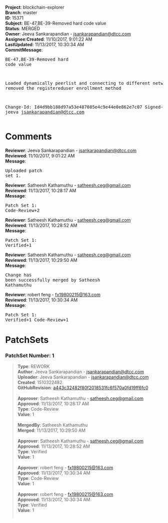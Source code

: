 <strong>Project</strong>: blockchain-explorer</br><strong>Branch</strong>: master<br><strong>ID</strong>: 15371<br><strong>Subject</strong>: BE-47,BE-39-Removed hard code value<br><strong>Status</strong>: MERGED<br><strong>Owner</strong>: Jeeva Sankarapandian - jsankarapandian@dtcc.com<br><strong>Assignee</strong>:<strong>Created</strong>: 11/10/2017, 9:01:22 AM<br><strong>LastUpdated</strong>: 11/13/2017, 10:30:34 AM<br><strong>CommitMessage</strong>:<br><pre>BE-47,BE-39-Removed hard code value

Loaded dynamically peerlist and connecting to different network and removed the registereduser enrollment method

Change-Id: Id4d9bb188d97a53e487085e4c9e44e0e862e7c07
Signed-off-by: jeeva <jsankarapandian@dtcc.com>
</pre><h1>Comments</h1><strong>Reviewer</strong>: Jeeva Sankarapandian - jsankarapandian@dtcc.com<br><strong>Reviewed</strong>: 11/10/2017, 9:01:22 AM<br><strong>Message</strong>: <pre>Uploaded patch set 1.</pre><strong>Reviewer</strong>: Satheesh Kathamuthu - satheesh.ceg@gmail.com<br><strong>Reviewed</strong>: 11/13/2017, 10:28:17 AM<br><strong>Message</strong>: <pre>Patch Set 1: Code-Review+2</pre><strong>Reviewer</strong>: Satheesh Kathamuthu - satheesh.ceg@gmail.com<br><strong>Reviewed</strong>: 11/13/2017, 10:28:52 AM<br><strong>Message</strong>: <pre>Patch Set 1: Verified+1</pre><strong>Reviewer</strong>: Satheesh Kathamuthu - satheesh.ceg@gmail.com<br><strong>Reviewed</strong>: 11/13/2017, 10:29:50 AM<br><strong>Message</strong>: <pre>Change has been successfully merged by Satheesh Kathamuthu</pre><strong>Reviewer</strong>: robert feng - fx19800215@163.com<br><strong>Reviewed</strong>: 11/13/2017, 10:30:34 AM<br><strong>Message</strong>: <pre>Patch Set 1: Verified+1 Code-Review+1</pre><h1>PatchSets</h1><h3>PatchSet Number: 1</h3><blockquote><strong>Type</strong>: REWORK<br><strong>Author</strong>: Jeeva Sankarapandian - jsankarapandian@dtcc.com<br><strong>Uploader</strong>: Jeeva Sankarapandian - jsankarapandian@dtcc.com<br><strong>Created</strong>: 1510322482<br><strong>GitHubRevision</strong>: [a443c32482f80f2018531fc6f570a0fd19ff6fc0](https://github.com/hyperledger/blockchain-explorer/commit/a443c32482f80f2018531fc6f570a0fd19ff6fc0)<br><br><strong>Approver</strong>: Satheesh Kathamuthu - satheesh.ceg@gmail.com<br><strong>Approved</strong>: 11/13/2017, 10:28:17 AM<br><strong>Type</strong>: Code-Review<br><strong>Value</strong>: 1<br><br><strong>MergedBy</strong>: Satheesh Kathamuthu<br><strong>Merged</strong>: 11/13/2017, 10:29:50 AM<br><br><strong>Approver</strong>: Satheesh Kathamuthu - satheesh.ceg@gmail.com<br><strong>Approved</strong>: 11/13/2017, 10:28:52 AM<br><strong>Type</strong>: Verified<br><strong>Value</strong>: 1<br><br><strong>Approver</strong>: robert feng - fx19800215@163.com<br><strong>Approved</strong>: 11/13/2017, 10:30:34 AM<br><strong>Type</strong>: Code-Review<br><strong>Value</strong>: 1<br><br><strong>Approver</strong>: robert feng - fx19800215@163.com<br><strong>Approved</strong>: 11/13/2017, 10:30:34 AM<br><strong>Type</strong>: Verified<br><strong>Value</strong>: 1<br><br></blockquote>